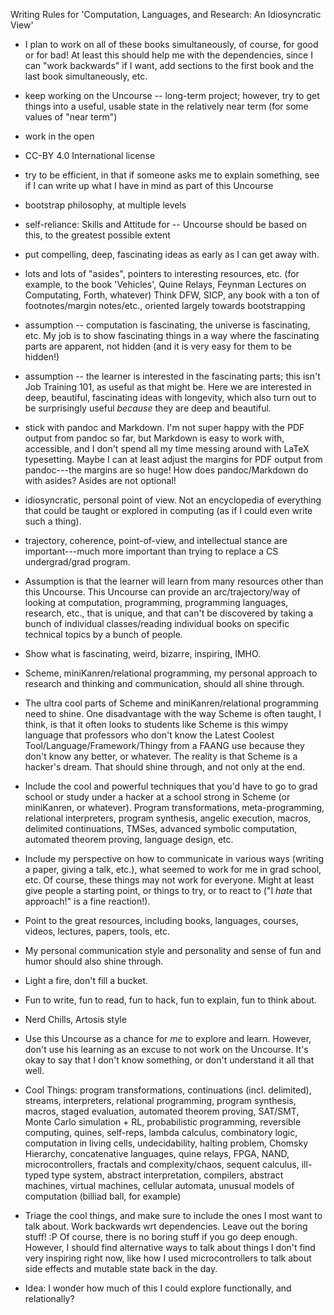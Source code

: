 Writing Rules for 'Computation, Languages, and Research: An Idiosyncratic View'

* I plan to work on all of these books simultaneously, of course, for good or for bad!  At least this should help me with the dependencies, since I can "work backwards" if I want, add sections to the first book and the last book simultaneously, etc.

* keep working on the Uncourse -- long-term project; however, try to get things into a useful, usable state in the relatively near term (for some values of "near term")

* work in the open

* CC-BY 4.0 International license

* try to be efficient, in that if someone asks me to explain something, see if I can write up what I have in mind as part of this Uncourse

* bootstrap philosophy, at multiple levels

* self-reliance: Skills and Attitude for -- Uncourse should be based on this, to the greatest possible extent

* put compelling, deep, fascinating ideas as early as I can get away with.

* lots and lots of "asides", pointers to interesting resources, etc. (for example, to the book 'Vehicles', Quine Relays, Feynman Lectures on Computating, Forth, whatever)  Think DFW, SICP, any book with a ton of footnotes/margin notes/etc., oriented largely towards bootstrapping

* assumption -- computation is fascinating, the universe is fascinating, etc.  My job is to show fascinating things in a way where the fascinating parts are apparent, not hidden (and it is very easy for them to be hidden!)

* assumption -- the learner is interested in the fascinating parts; this isn't Job Training 101, as useful as that might be.  Here we are interested in deep, beautiful, fascinating ideas with longevity, which also turn out to be surprisingly useful *because* they are deep and beautiful.

* stick with pandoc and Markdown.  I'm not super happy with the PDF output from pandoc so far, but Markdown is easy to work with, accessible, and I don't spend all my time messing around with LaTeX typesetting.  Maybe I can at least adjust the margins for PDF output from pandoc---the margins are so huge!  How does pandoc/Markdown do with asides?  Asides are not optional!

* idiosyncratic, personal point of view.  Not an encyclopedia of everything that could be taught or explored in computing (as if I could even write such a thing).

* trajectory, coherence, point-of-view, and intellectual stance are important---much more important than trying to replace a CS undergrad/grad program.

* Assumption is that the learner will learn from many resources other than this Uncourse.  This Uncourse can provide an arc/trajectory/way of looking at computation, programming, programming languages, research, etc., that is unique, and that can't be discovered by taking a bunch of individual classes/reading individual books on specific technical topics by a bunch of people.

* Show what is fascinating, weird, bizarre, inspiring, IMHO.

* Scheme, miniKanren/relational programming, my personal approach to research and thinking and communication, should all shine through.

* The ultra cool parts of Scheme and miniKanren/relational programming need to shine.  One disadvantage with the way Scheme is often taught, I think, is that it often looks to students like Scheme is this wimpy language that professors who don't know the Latest Coolest Tool/Language/Framework/Thingy from a FAANG use because they don't know any better, or whatever.  The reality is that Scheme is a hacker's dream.  That should shine through, and not only at the end.

* Include the cool and powerful techniques that you'd have to go to grad school or study under a hacker at a school strong in Scheme (or miniKanren, or whatever).  Program transformations, meta-programming, relational interpreters, program synthesis, angelic execution, macros, delimited continuations, TMSes, advanced symbolic computation, automated theorem proving, language design, etc.

* Include my perspective on how to communicate in various ways (writing a paper, giving a talk, etc.), what seemed to work for me in grad school, etc.  Of course, these things may not work for everyone.  Might at least give people a starting point, or things to try, or to react to ("I *hate* that approach!" is a fine reaction!).

* Point to the great resources, including books, languages, courses, videos, lectures, papers, tools, etc.

* My personal communication style and personality and sense of fun and humor should also shine through.

* Light a fire, don't fill a bucket.

* Fun to write, fun to read, fun to hack, fun to explain, fun to think about.

* Nerd Chills, Artosis style

* Use this Uncourse as a chance for *me* to explore and learn.  However, don't use his learning as an excuse to not work on the Uncourse.  It's okay to say that I don't know something, or don't understand it all that well.

* Cool Things:
program transformations, continuations (incl. delimited), streams, interpreters, relational programming, program synthesis, macros, staged evaluation, automated theorem proving, SAT/SMT, Monte Carlo simulation + RL, probabilistic programming, reversible computing, quines, self-reps, lambda calculus, combinatory logic, computation in living cells, undecidability, halting problem, Chomsky Hierarchy, concatenative languages, quine relays, FPGA, NAND, microcontrollers, fractals and complexity/chaos, sequent calculus, ill-typed type system, abstract interpretation, compilers, abstract machines, virtual machines, cellular automata, unusual models of computation (billiad ball, for example)

* Triage the cool things, and make sure to include the ones I most want to talk about.  Work backwards wrt dependencies.  Leave out the boring stuff!  :P  Of course, there is no boring stuff if you go deep enough.  However, I should find alternative ways to talk about things I don't find very inspiring right now, like how I used microcontrollers to talk about side effects and mutable state back in the day.

* Idea: I wonder how much of this I could explore functionally, and relationally?
